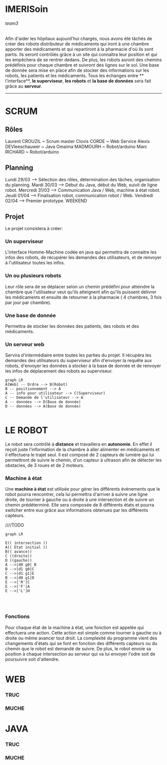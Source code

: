# IMERISoin

###### team3

Afin d'aider les hôpitaux aujourd'hui chargés, nous avons été tâchés de créer des robots distributeur de médicaments qui
iront à une chambre apporter des médicaments et qui repartiront à la pharmacie d'où ils sont partis. Ils seront
contrôlés grâce à un site qui connaîtra leur position et qui les empêchera de se rentrer dedans. De plus, les robots
auront des chemins prédéfinis pour chaque chambre et suivront des lignes sur le sol. Une base de donnée sera mise en
place afin de stocker des informations sur les robots, les patients et les médicaments. Tous les échanges entre **
l'interface**, **le superviseur**, **les robots** et **la base de données** sera fait grâce au **serveur**.

---

# SCRUM

## Rôles

Laurent CROUZIL ~ Scrum master Clovis CORDE ~ Web Service Alexis DEVleeschauwer ~ Java Omaima MADMOURH ~ Robot/arduino
Marc RICHARD ~ Robot/arduino

## Planning

Lundi 29/03 --> Sélection des rôles, détermination des tâches, organisation du planning. Mardi 30/03 --> Début du Java,
début du Web, suivit de ligne robot. Mercredi 31/03 --> Communication Java / Web, machine à état robot. Jeudi 01/04 -->
Finalisation robot, communication robot / Web. Vendredi 02/04 --> Premier prototype. WEEKEND

## Projet

Le projet consistera à créer:

### Un superviseur

L'interface Homme-Machine codée en java qui permettra de connaitre les infos des robots, de récupérer les demandes des
utilisateurs, et de renvoyer à l'utilisateur toutes les infos.

### Un ou plusieurs robots

Leur rôle sera de se déplacer selon un chemin prédéfini pour atteindre la chambre que l'utilisateur veut qu'ils
atteignent afin qu'ils puissent délivrer les médicaments et ensuite de retourner à la pharmacie ( 4 chambres, 3 fois par
jour par chambre).

### Une base de donnée

Permettra de stocker les données des patients, des robots et des médicaments.

### Un serveur web

Servira d'intermédiaire entre toutes les parties du projet. Il récupéra les demandes des utilisateurs du superviseur
afin d'envoyer la requête aux robots, d'envoyer les données à stocker à la base de donnée et de renvoyer les infos de
déplacement des robots au superviseur.

```mermaid
graph LR
A[Web] -- Ordre --> B(Robot)
B -- positionnement --> A
A -- info pour utilisateur --> C(Superviseur)
C -- Demande de l'utilisateur --> A
A -- données --> D(Base de donnée)
D -- données --> A(Base de donnée)


```

# LE ROBOT

Le robot sera contrôlé à **distance** et travaillera en **autonomie**. En effet il reçoit juste l'information de la
chambre à aller alimenter en médicaments et il effectuera le trajet seul. Il est composé de 2 capteurs de lumière qui
lui permettront de suivre le chemin, d'un capteur à ultrason afin de détecter les obstacles, de 3 roues et de 2 moteurs.

### Machine à état

Une **machine à état** est utilisée pour gérer les différents évènements que le robot pourra rencontrer, cela lui
permettra d'arriver à suivre une ligne droite, de tourner à gauche ou à droite à une intersection et de suivre un chemin
prédéterminé. Elle sera composée de 8 différents états et pourra switcher entre eux grâce aux informations obtenues par
les différents capteurs.

////TODO

```mermaid
graph LR

E(( intersection ))
A(( Etat initial ))
B(( avance))
C ((droite))
D ((gauche))
A -->|d0 g0| B
B -->|d1 g0|C
C -->|d1 g1|E
B -->|d0 g1|D 
E -->|'R'|C
E -->|'F'|A
E -->|'L'|H




```

### Fonctions

Pour chaque état de la machine à état, une fonction est appelée qui effectuera une action. Cette action est simple comme
tourner à gauche ou à droite ou même avancer tout droit. La complexité du programme vient des changements d'états qui se
font en fonction des différents capteurs ou du chemin que le robot est demandé de suivre. De plus, le robot envoie sa
position à chaque intersection au serveur qui va lui envoyer l'odre soit de poursuivre soit d'attendre.

# WEB

### TRUC

### MUCHE

# JAVA

### TRUC

### MUCHE

